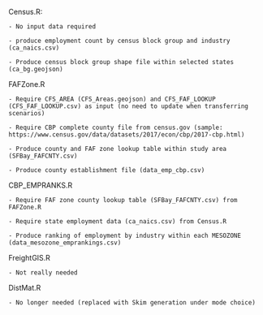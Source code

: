 Census.R: 

	- No input data required
	
	- produce employment count by census block group and industry (ca_naics.csv)
	
	- Produce census block group shape file within selected states (ca_bg.geojson)

FAFZone.R

	- Require CFS_AREA (CFS_Areas.geojson) and CFS_FAF_LOOKUP (CFS_FAF_LOOKUP.csv) as input (no need to update when transferring scenarios)
	
	- Require CBP complete county file from census.gov (sample: https://www.census.gov/data/datasets/2017/econ/cbp/2017-cbp.html)
	
	- Produce county and FAF zone lookup table within study area (SFBay_FAFCNTY.csv)
	
	- Produce county establishment file (data_emp_cbp.csv)

CBP_EMPRANKS.R

	- Require FAF zone county lookup table (SFBay_FAFCNTY.csv) from FAFZone.R 
	
	- Require state employment data (ca_naics.csv) from Census.R
	
	- Produce ranking of employment by industry within each MESOZONE (data_mesozone_emprankings.csv)

FreightGIS.R

	- Not really needed

DistMat.R

	- No longer needed (replaced with Skim generation under mode choice)
